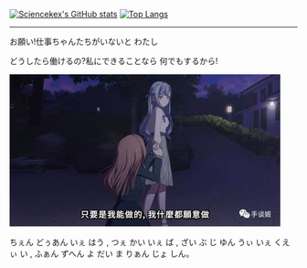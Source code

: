 [![Sciencekex's GitHub stats](https://github-readme-stats-sciencekexs-projects.vercel.app/api?username=Sciencekex&locale=ja&show_icons=true)](https://github.com/anuraghazra/github-readme-stats?tab=readme-ov-file#github-extra-pins)
[![Top Langs](https://github-readme-stats-sciencekexs-projects.vercel.app/api/top-langs/?username=Sciencekex&layout=compact&count_private=true)](https://github.com/anuraghazra/github-readme-stats?tab=readme-ov-file#github-extra-pins)



<!-- <p align="center">
  <a href="https://github.com/Sciencekex">
    <img width="400" align="top" src="https://github.com/Zero/Zero/blob/master/metrics.svg" />
  </a>
  &emsp;
</p> -->

***
お願い!仕事ちゃんたちがいないと  わたし

どうしたら働けるの?私にできることなら 何でもするから!

![惊世一跪](./asset/OIP-C.jpg)

ちぇん どぅあん いぇ はう , つぇ かい いぇ ば , ざい ぶ じ ゆん うぃ いぇ くえぃ い , ふぁん ずへん よ だい ま りぁん じょ しん。
